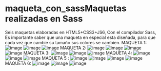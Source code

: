 # maqueta_con_sassMaquetas realizadas en Sass
 Seis maquetas elaboradas en HTML5+CSS3+JS6, Con el compilador Sass, Es importante saber que una maqueta en especial esta diseñada, 
 para que cada vez que cambie su tamaño sus colores se cambien.
 MAQUETA 1:
 ![image](https://user-images.githubusercontent.com/101753244/166516323-70e5eae2-260e-4341-8c1b-e7f889dc924a.png)
![image](https://user-images.githubusercontent.com/101753244/166516354-f897e979-d32c-42e3-94c8-b1fb888855ae.png)
![image](https://user-images.githubusercontent.com/101753244/166516384-fae4f6af-138f-46de-9985-b5608f947369.png)
MAQUETA 2:
![image](https://user-images.githubusercontent.com/101753244/166516458-40030433-10f5-4c6f-b66d-d976c73e02f2.png)
![image](https://user-images.githubusercontent.com/101753244/166516477-f5a1bbf2-22f5-48bc-bfb3-40f1fd539104.png)
![image](https://user-images.githubusercontent.com/101753244/166516492-11177825-fb48-4ac3-8cfd-a9d580568934.png)
![image](https://user-images.githubusercontent.com/101753244/166516510-8ee871a1-b252-412d-a60a-9db9d658f01f.png)
MAQUETA 3:
![image](https://user-images.githubusercontent.com/101753244/166516586-b99bf957-5710-4f43-a0ef-0c060a646551.png)
![image](https://user-images.githubusercontent.com/101753244/166516605-76302aab-31d8-4ef7-922a-49bda8f470ae.png)
![image](https://user-images.githubusercontent.com/101753244/166516631-75277c22-a10e-4900-b14f-e4bcf29919d0.png)
MAQUETA 4:
![image](https://user-images.githubusercontent.com/101753244/166519556-abdabb23-7a94-48e6-af98-3a3a95a0983e.png)
![image](https://user-images.githubusercontent.com/101753244/166519574-6ad3d1da-87f5-4ec7-98a8-bd75235fa5a0.png)
![image](https://user-images.githubusercontent.com/101753244/166519588-2a2d06ca-b263-4b70-b2d3-667f9758d10d.png)
MAQUETA 5 :
![image](https://user-images.githubusercontent.com/101753244/166519650-b150a60e-f7de-4a22-ba90-a67ef12b6e6b.png)
![image](https://user-images.githubusercontent.com/101753244/166519667-171f2466-3804-4406-88fd-68afa53593d8.png)
![image](https://user-images.githubusercontent.com/101753244/166519686-9eeea44c-123c-4cf8-a836-8948757b327a.png)
![image](https://user-images.githubusercontent.com/101753244/166519700-d1426524-3fc3-475a-a021-baee64262e08.png)
MAQUETA 6:
![image](https://user-images.githubusercontent.com/101753244/166519778-68b02e15-e432-4e07-8cdc-d4524dceb9bd.png)
![image](https://user-images.githubusercontent.com/101753244/166519814-a927a290-9018-423f-aaff-94804a2beda1.png)
![image](https://user-images.githubusercontent.com/101753244/166519851-1bd178fa-1329-48e7-9712-13ddc82de987.png)

